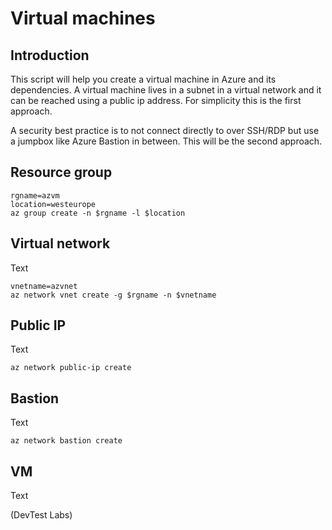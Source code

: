 # Virtual machines

## Introduction
This script will help you create a virtual machine in Azure and its dependencies. A virtual machine lives in a subnet in a virtual network and it can be reached using a public ip address. For simplicity this is the first approach.

A security best practice is to not connect directly to over SSH/RDP but use a jumpbox like Azure Bastion in between. This will be the second approach.

## Resource group

``` 
rgname=azvm
location=westeurope
az group create -n $rgname -l $location 
```

## Virtual network

Text

``` 
vnetname=azvnet
az network vnet create -g $rgname -n $vnetname
```

## Public IP

Text

``` az network public-ip create ```

## Bastion

Text

``` az network bastion create ```

## VM

Text

(DevTest Labs)